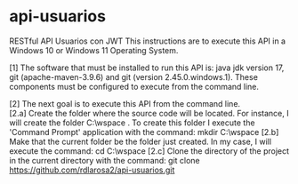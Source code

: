 # api-usuarios
RESTful API Usuarios con JWT
This instructions are to execute this API in a Windows 10 or Windows 11 Operating System.   

[1] The software that must be installed to run this API is: java jdk version 17, git (apache-maven-3.9.6) and git (version 2.45.0.windows.1).
These components must be configured to execute from the command line. 

[2] The next goal is to execute this API from the command line.  
[2.a] Create the folder where the source code will be located. For instance, I will create the folder C:\wspace . 
To create this folder I execute the 'Command Prompt' application with the command: mkdir C:\wspace
[2.b] Make that the current folder be the folder just created. In my case, I will execute the command: cd C:\wspace
[2.c] Clone the directory of the project in the current directory with the command: git clone https://github.com/rdlarosa2/api-usuarios.git      
